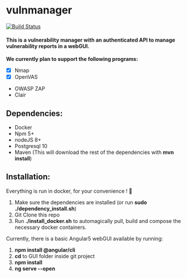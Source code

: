 # vulnmanager

[![Build Status](https://travis-ci.org/xebia-research/vulnmanager.svg?branch=develop)](https://travis-ci.org/xebia-research/vulnmanager)

#### This is a vulnerability manager with an authenticated API to manage vulnerability reports in a webGUI.

__We currently plan to support the following programs:__ 
 * [x] Nmap
 * [x] OpenVAS
 * OWASP ZAP
 * Clair

## Dependencies:
 * Docker
 * Npm 5+
 * nodeJS 8+
 * Postgresql 10
 * Maven (This will download the rest of the dependencies with __mvn install__)

## Installation:
Everything is run in docker, for your convenience ! :whale:

1. Make sure the dependencies are installed (or run __sudo ./dependency_install.sh__)
2. Git Clone this repo
2. Run __./install_docker.sh__ to automagically pull, build and compose the necessary docker containers. 

Currently, there is a basic Angular5 webGUI available by running:
1. __npm install @angular/cli__
2. __cd__ to GUI folder inside git project
3. __npm install__
4. __ng serve --open__
